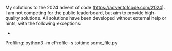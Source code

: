My solutions to the 2024 advent of code (https://adventofcode.com/2024). I am not competing for the public leaderboard,
but aim to provide high-quality solutions. All solutions have been developed without external help or hints,
with the following exceptions:

- 

Profiling: python3 -m cProfile -s tottime some_file.py